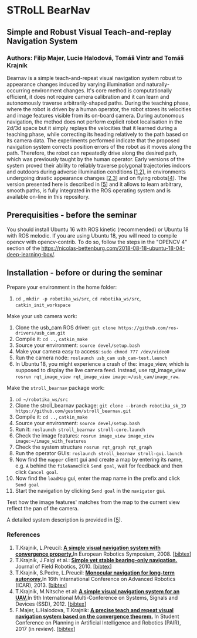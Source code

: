 # STRoLL BearNav 
## Simple and Robust Visual Teach-and-replay Navigation System

### Authors: Filip Majer, Lucie Halodová, Tomáš Vintr and Tomáš Krajník

Bearnav is a simple teach-and-repeat visual navigation system robust to appearance changes induced by varying illumination and naturally-occurring environment changes. It's core method is computationally efficient, it does not require camera calibration and it can learn and autonomously traverse arbitrarily-shaped paths. During the teaching phase, where the robot is driven by a human operator, the robot stores its velocities and image features visible from its on-board camera.  During autonomous navigation, the method does not perform explicit robot localisation in the 2d/3d space but it simply replays the velocities that it learned during a teaching phase, while correcting its heading relatively to the path based on its camera data. The experiments performed indicate that the proposed navigation system corrects position errors of the robot as it moves along the path. Therefore, the robot can repeatedly drive along the desired path, which was previously taught by the human operator.
Early versions of the system proved their ability to reliably traverse polygonal trajectories indoors and outdoors during adverse illumination conditions [[1,2](#references)], in environments undergoing drastic appearance changes [[2,3](#references)] and on flying robots[[4](#references)].
The version presented here is described in [[5](#references)] and it allows to learn arbitrary, smooth paths, is fully integrated in the ROS operating system and is available on-line in this repository.

## Prerequisities - before the seminar 

You should install Ubuntu 16 with ROS kinetic (recommended) or Ubuntu 18 with ROS melodic.
If you are using Ubuntu 18, you will need to compile opencv with opencv-contrib. To do so, follow the steps in the "OPENCV 4" section of the https://nicolas-bettenburg.com/2018-08-18-ubuntu-18-04-deep-learning-box/.

## Installation - before or during the seminar  

Prepare your environment in the home folder:

1. `cd `, `mkdir -p robotika_ws/src`, `cd robotika_ws/src`, `catkin_init_workspace`

Make your usb camera work:
1. Clone the usb_cam ROS driver: `git clone https://github.com/ros-drivers/usb_cam.git`
1. Compile it: `cd ..`, `catkin_make`
1. Source your environment: `source devel/setup.bash`
1. Make your camera easy to access: `sudo chmod 777 /dev/video0`
1. Run the camera node: `roslaunch usb_cam usb_cam-test.launch`
1. In Ubuntu 18, you might experience a crash of the: image_view, which is supposed to display the live camera feed. Instead, use rqt_image_view `rosrun rqt_image_view rqt_image_view image:=/usb_cam/image_raw`.

Make the `stroll_bearnav` package work:

1. `cd ~/robotika_ws/src`
1. Clone the stroll_bearnav package: `git clone --branch robotika_sk_19 https://github.com/gestom/stroll_bearnav.git`
1. Compile it: `cd ..`, `catkin_make`
1. Source your environment: `source devel/setup.bash`
1. Run it: `roslaunch stroll_bearnav stroll-core.launch`
1. Check the image features: `rosrun image_view image_view image:=/image_with_features`
1. Check the system structure `rosrun rqt_graph rqt_graph`
1. Run the operator GUIs: `roslaunch stroll_bearnav stroll-gui.launch`
1. Now find the `mapper` client gui and create a map by entering its name, e.g. `A` behind the `fileName`click `Send goal`, wait for feedback and then click `Cancel goal`.
1. Now find the `loadMap` gui, enter the map name in the prefix and click `Send goal`
1. Start the navigation by clicking `Send goal` in the `navigator` gui.

Test how the image features' matches from the map to the current view reflect the pan of the camera.

A detailed system description is provided in [[5](#references)].

### References
1. T.Krajnik, L.Preucil: <b>[A simple visual navigation system with convergence property.](http://raw.githubusercontent.com/wiki/gestom/stroll_bearnav/papers/convergence.pdf)</b>In European Robotics Symposium, 2008. [[bibtex](http://raw.githubusercontent.com/wiki/gestom/stroll_bearnav/files/convergence.bib)]
1. T.Krajnik, J.Faigl et al.: <b>[Simple yet stable bearing-only navigation.](http://raw.githubusercontent.com/wiki/gestom/stroll_bearnav/papers/surfnav.pdf)</b> Journal of Field Robotics, 2010. [[bibtex](http://raw.githubusercontent.com/wiki/gestom/stroll_bearnav/files/surfnav.bib)]
1. T.Krajnik, S.Pedre, L.Preucil: <b>[Monocular navigation for long-term autonomy.](http://raw.githubusercontent.com/wiki/gestom/stroll_bearnav/papers/longterm.pdf)</b>In 16th International Conference on Advanced Robotics (ICAR), 2013. [[bibtex](http://raw.githubusercontent.com/wiki/gestom/stroll_bearnav/files/longterm.bib)]
1. T.Krajnik, M.Nitsche et al: <b>[A simple visual navigation system for an UAV.](http://raw.githubusercontent.com/wiki/gestom/stroll_bearnav/papers/uav.pdf)</b>In 9th International Multi-Conference on Systems, Signals and Devices (SSD), 2012. [[bibtex](http://raw.githubusercontent.com/wiki/gestom/stroll_bearnav/files/uav.bib)]
1. F.Majer, L.Halodova, T.Krajnik: <b>[A precise teach and repeat visual navigation system based on the convergence theorem.](http://raw.githubusercontent.com/wiki/gestom/stroll_bearnav/papers/pair.pdf)</b> In Student Conference on Planning in Artificial Intelligence and Robotics (PAIR), 2017 (in review). [[bibtex](http://raw.githubusercontent.com/wiki/gestom/stroll_bearnav/files/pair.bib)]

